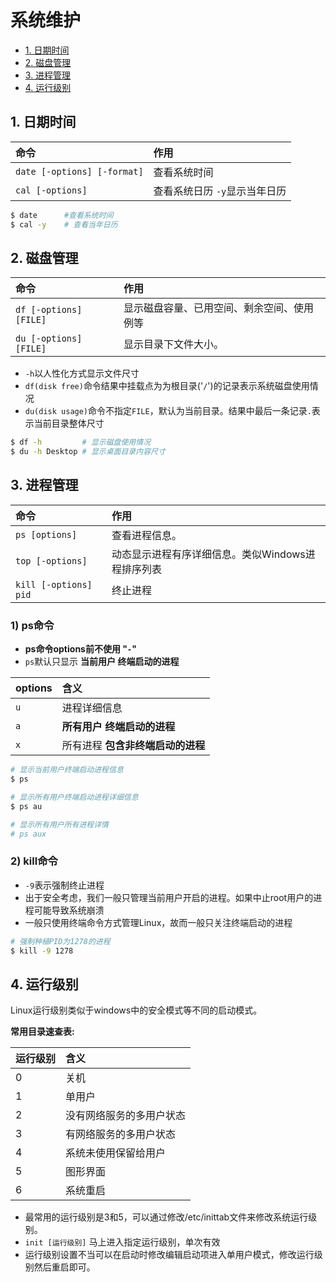 # 系统维护

* [1. 日期时间](#1-日期时间) 
* [2. 磁盘管理](#2-磁盘管理)
* [3. 进程管理](#3-进程管理)
* [4. 运行级别](#4-运行级别)

## 1. 日期时间

命令|作用
:-|:-
`date [-options] [-format]`|查看系统时间
`cal [-options]`| 查看系统日历 `-y`显示当年日历

```sh
$ date      #查看系统时间
$ cal -y    # 查看当年日历
```

## 2. 磁盘管理

命令|作用
:-|:-
`df [-options] [FILE]`|显示磁盘容量、已用空间、剩余空间、使用例等
`du [-options] [FILE]`|显示目录下文件大小。

* `-h`以人性化方式显示文件尺寸
* `df(disk free)`命令结果中挂载点为为根目录('`/`')的记录表示系统磁盘使用情况
* `du(disk usage)`命令不指定`FILE`，默认为当前目录。结果中最后一条记录`.`表示当前目录整体尺寸

```sh
$ df -h         # 显示磁盘使用情况
$ du -h Desktop # 显示桌面目录内容尺寸
```

## 3. 进程管理

命令|作用
:-|:-
`ps [options]`|查看进程信息。
`top [-options]`|动态显示进程有序详细信息。类似Windows进程排序列表
`kill [-options] pid`|终止进程

### 1) ps命令
* **ps命令options前不使用 "`-`"**
* `ps`默认只显示 **当前用户 终端启动的进程** 

options|含义
:-|:-
`u` | 进程详细信息
`a` | **所有用户 终端启动的进程**
`x` | 所有进程 **包含非终端启动的进程**

```sh
# 显示当前用户终端启动进程信息
$ ps

# 显示所有用户终端启动进程详细信息
$ ps au

# 显示所有用户所有进程详情
# ps aux
```

### 2) kill命令
* `-9`表示强制终止进程
* 出于安全考虑，我们一般只管理当前用户开启的进程。如果中止root用户的进程可能导致系统崩溃
* 一般只使用终端命令方式管理Linux，故而一般只关注终端启动的进程

```sh
# 强制种植PID为1278的进程
$ kill -9 1278
```

## 4. 运行级别
Linux运行级别类似于windows中的安全模式等不同的启动模式。

**常用目录速查表:**

| 运行级别 | 含义 |
|:-|:-|
|0|关机|
|1|单用户|
|2|没有网络服务的多用户状态|
|3|有网络服务的多用户状态|
|4|系统未使用保留给用户|
|5|图形界面|
|6|系统重启|

* 最常用的运行级别是3和5，可以通过修改/etc/inittab文件来修改系统运行级别。
* `init [运行级别]`	马上进入指定运行级别，单次有效
* 运行级别设置不当可以在启动时修改编辑启动项进入单用户模式，修改运行级别然后重启即可。